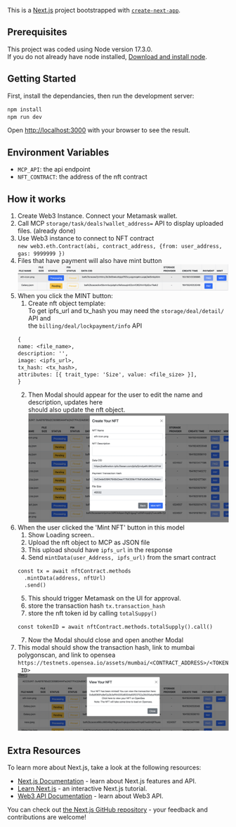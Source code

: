 This is a [Next.js](https://nextjs.org/) project bootstrapped with [`create-next-app`](https://github.com/vercel/next.js/tree/canary/packages/create-next-app).

## Prerequisites

This project was coded using Node version 17.3.0. \
If you do not already have node installed, [Download and install node](https://nodejs.org/en/download/).

## Getting Started

First, install the dependancies, then run the development server:

```bash
npm install
npm run dev
```

Open [http://localhost:3000](http://localhost:3000) with your browser to see the result.

## Environment Variables
- `MCP_API`: the api endpoint
- `NFT_CONTRACT`: the address of the nft contract


## How it works

1. Create Web3 Instance. Connect your Metamask wallet.
2. Call MCP `storage/task/deals?wallet_address=` API to display uploaded
   files. (already done)
3. Use Web3 instance to connect to NFT contract \
   `new web3.eth.Contract(abi, contract_address, {from: user_address, gas: 9999999 })`
4. Files that have payment will also have mint button \
   !['mint button picture'](./readme/1.png)
5. When you click the MINT button:
   1. Create nft object template: \
      To get ipfs_url and tx_hash you may need the
      `storage/deal/detail/` API and \
      the `billing/deal/lockpayment/info` API
   ```
   {
   name: <file_name>,
   description: '',
   image: <ipfs_url>,
   tx_hash: <tx_hash>,
   attributes: [{ trait_type: 'Size', value: <file_size> }],
   }
   ```
   2. Then Modal should appear for the user to edit the name and description, updates here \
      should also update the nft object.\
      !['nft edit modal picture'](./readme/2.png)
6. When the user clicked the 'Mint NFT' button in this model
   1. Show Loading screen..
   2. Upload the nft object to MCP as JSON file
   3. This upload should have `ipfs_url` in the response
   4. Send `mintData(user_Address, ipfs_url)` from the smart contract 
   ```
   const tx = await nftContract.methods
     .mintData(address, nftUrl)
     .send()
   ``` 
   5. This should trigger Metamask on the UI for approval.
   5. store the transaction hash `tx.transaction_hash`
   6. store the nft token id by calling `totalSuppy()`
   ```
   const tokenID = await nftContract.methods.totalSupply().call()
   ```
   7. Now the Modal should close and open another Modal
7. This modal should show the transaction hash, link to mumbai polygonscan, and link to opensea \
   `https://testnets.opensea.io/assets/mumbai/<CONTRACT_ADDRESS>/<TOKEN_ID>`\
    !['nft mint response picture'](./readme/3.png)

## Extra Resources

To learn more about Next.js, take a look at the following resources:

- [Next.js Documentation](https://nextjs.org/docs) - learn about Next.js features and API.
- [Learn Next.js](https://nextjs.org/learn) - an interactive Next.js tutorial.
- [Web3 API Documentation](https://web3js.readthedocs.io/en/v1.5.2/) - learn about Web3 API.

You can check out [the Next.js GitHub repository](https://github.com/vercel/next.js/) - your feedback and contributions are welcome!
